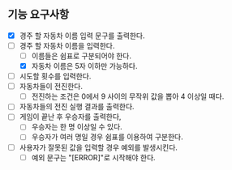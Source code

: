 ## 기능 요구사항

- [X] 경주 할 자동차 이름 입력 문구를 출력한다.
- [ ] 경주 할 자동차 이름을 입력한다.
  - [ ] 이름들은 쉼표로 구분되어야 한다.
  - [X] 자동차 이름은 5자 이하만 가능하다.
- [ ] 시도할 횟수를 입력한다.
- [ ] 자동차들이 전진한다.
  - [ ] 전진하는 조건은 0에서 9 사이의 무작위 값을 뽑아 4 이상일 때다.
- [ ] 자동차들의 전진 실행 결과를 출력한다.
- [ ] 게임이 끝난 후 우승자를 출력한다,
  - [ ] 우승자는 한 명 이상일 수 있다.
  - [ ] 우승자가 여러 명일 경우 쉼표를 이용하여 구분한다.
- [ ] 사용자가 잘못된 값을 입력할 경우 예외를 발생시킨다.
  - [ ] 예외 문구는 "[ERROR]"로 시작해야 한다.
